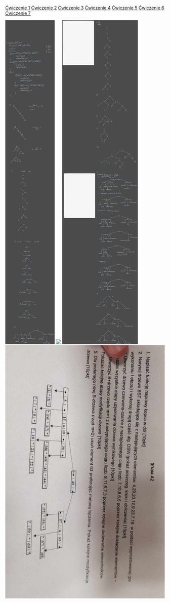 [Ćwiczenie 1](/Notatki/Semestr%204/Algorytmy%20i%20złożoność%20obliczeniowa/Ćwiczenia/Ćwiczenie%201/Ćwiczenie%201.md)
[Ćwiczenie 2](/Notatki/Semestr%204/Algorytmy%20i%20złożoność%20obliczeniowa/Ćwiczenia/Ćwiczenie%202/Ćwiczenie%202.md)
[Ćwiczenie 3](/Notatki/Semestr%204/Algorytmy%20i%20złożoność%20obliczeniowa/Ćwiczenia/Ćwiczenie%203/Ćwiczenie%203.md)
[Ćwiczenie 4](/Notatki/Semestr%204/Algorytmy%20i%20złożoność%20obliczeniowa/Ćwiczenia/Ćwiczenie%204/Ćwiczenie%204.md)
[Ćwiczenie 5](/Notatki/Semestr%204/Algorytmy%20i%20złożoność%20obliczeniowa/Ćwiczenia/Ćwiczenie%205/Ćwiczenie%205.md)
[Ćwiczenie 6](/Notatki/Semestr%204/Algorytmy%20i%20złożoność%20obliczeniowa/Ćwiczenia/Ćwiczenie%206/Ćwiczenie%206.md)
[Ćwiczenie 7](/Notatki/Semestr%204/Algorytmy%20i%20złożoność%20obliczeniowa/Ćwiczenia/Ćwiczenie%207/Ćwiczenie%207.md)

![](/Notatki/Semestr%204/Algorytmy%20i%20złożoność%20obliczeniowa/Ćwiczenia/Kolokwium%201/Drawing%202024-05-07%2008.34.21.excalidraw.svg)
![](/Notatki/Semestr%204/Algorytmy%20i%20złożoność%20obliczeniowa/Ćwiczenia/Kolokwium%201/Drawing%202024-05-08%2008.06.02.excalidraw.svg)
![](/Notatki/Semestr%204/Algorytmy%20i%20złożoność%20obliczeniowa/Ćwiczenia/Kolokwium%201/Drawing%202024-05-08%2021.29.27.excalidraw.svg)
![](/Notatki/Semestr%204/Algorytmy%20i%20złożoność%20obliczeniowa/Ćwiczenia/Kolokwium%201/Pasted%20Image%2020240507083612_847.png)